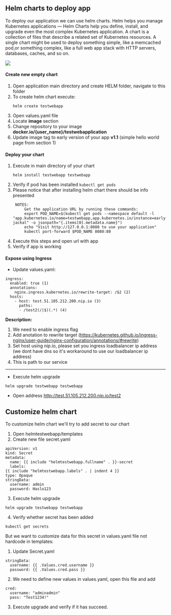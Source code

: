 ## Helm charts to deploy app
To deploy our application we can use helm charts. 
Helm helps you manage Kubernetes applications — Helm Charts help you define, install, and upgrade even the most complex Kubernetes application.
A chart is a collection of files that describe a related set of Kubernetes resources. A single chart might be used to deploy something simple, like a memcached pod,or something complex, like a full web app stack with HTTP servers, databases, caches, and so on.

![](https://d1qy7qyune0vt1.cloudfront.net/nutanix-us/attachment/fa2af93e-44da-4ba4-a8b4-e39215f61a03.png)

#### Create new empty chart
1.  Open application main directory and create HELM folder, navigate to this folder
2.  To create helm chart execute:
	```
	helm create testwebapp
	```
3. Open values.yaml file
4. Locate **image** section
5. Change repository to your image  **docker.io/{user_name}/testwebapplication**
6. Update image tag to early version of your app **v1.1** (simple hello world page from section 1) 

#### Deploy your chart
1. Execute in main directory of your chart
   ``` 
   helm install testwebapp testwebapp
   ```
2. Verify if pod has been installed ``kubectl get pods``
3. Please notice that after installing helm chart there should be info presented
   ```
	NOTES:
		Get the application URL by running these commands:
		export POD_NAME=$(kubectl get pods --namespace default -l "app.kubernetes.io/name=testwebapp,app.kubernetes.io/instance=early-jackal" -o jsonpath="{.items[0].metadata.name}")
		echo "Visit http://127.0.0.1:8080 to use your application"
		kubectl port-forward $POD_NAME 8080:80
	```
4. Execute this steps and open url with app
5. Verify if app is working

#### Expose using Ingress

* Update values.yaml:

```
ingress:
  enabled: true (1)
  annotations:
    nginx.ingress.kubernetes.io/rewrite-target: /$2 (2)
  hosts:
    - host: test.51.105.212.200.nip.io (3)
      paths:
      - /test2(/|$)(.*) (4)
```
**Description:**
1. We need to enable ingress flag 
2. Add anotation to rewrite target (https://kubernetes.github.io/ingress-nginx/user-guide/nginx-configuration/annotations/#rewrite)
3. Set host using nip.io, please set you ingress loadbalancer ip address (we dont have dns so it's workaround to use our loadbalancer ip address)
4. This is path to our service
   

---
* Execute helm upgrade
```
helm upgrade testwebapp testwebapp
```
* Open address http://test.51.105.212.200.nip.io/test2


## Customize helm chart
To customize helm chart we'll try to add secret to our chart
1. Open helmtestwebapp/templates 
2. Create new file secret.yaml
```
apiVersion: v1
kind: Secret
metadata:
  name: {{ include "helmtestwebapp.fullname" . }}-secret
  labels:
{{ include "helmtestwebapp.labels" . | indent 4 }}
type: Opaque
stringData:
  username: admin
  password: Haslo123
```
3. Execute helm upgrade
```
helm upgrade testwebapp testwebapp
```
4. Verify whether secret has been added
```
kubectl get secrets
```

But we want to customize data for this secret in values.yaml file not hardcode in templates:

1. Update Secret.yaml
```
stringData:
  username: {{ .Values.cred.username }}
  password: {{ .Values.cred.pass }}
```

2. We need to define new values in values.yaml, open this file and add

```
cred:
  username: "adminadmin"
  pass: "Test1234!"
```

3. Execute upgrade and verify if it has succeed.